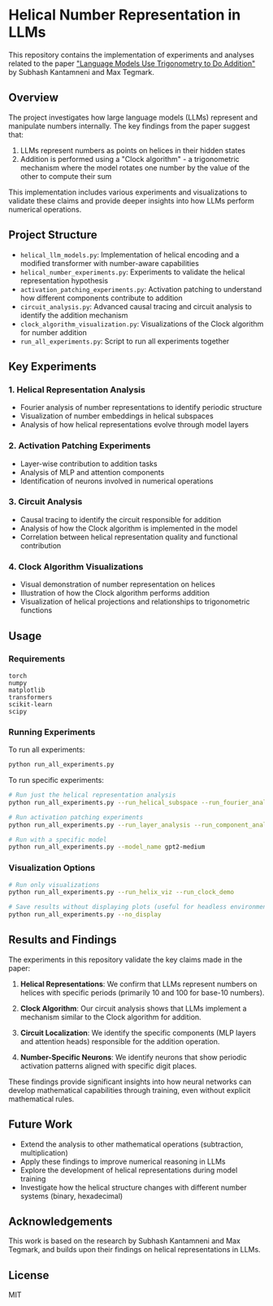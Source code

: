 # Helical Number Representation in LLMs

This repository contains the implementation of experiments and analyses related to the paper ["Language Models Use Trigonometry to Do Addition"](https://www.alignmentforum.org/posts/b4mthZHYcZzDuEgN8/language-models-use-trigonometry-to-do-addition) by Subhash Kantamneni and Max Tegmark.

## Overview

The project investigates how large language models (LLMs) represent and manipulate numbers internally. The key findings from the paper suggest that:

1. LLMs represent numbers as points on helices in their hidden states
2. Addition is performed using a "Clock algorithm" - a trigonometric mechanism where the model rotates one number by the value of the other to compute their sum

This implementation includes various experiments and visualizations to validate these claims and provide deeper insights into how LLMs perform numerical operations.

## Project Structure

- `helical_llm_models.py`: Implementation of helical encoding and a modified transformer with number-aware capabilities
- `helical_number_experiments.py`: Experiments to validate the helical representation hypothesis
- `activation_patching_experiments.py`: Activation patching to understand how different components contribute to addition
- `circuit_analysis.py`: Advanced causal tracing and circuit analysis to identify the addition mechanism
- `clock_algorithm_visualization.py`: Visualizations of the Clock algorithm for number addition
- `run_all_experiments.py`: Script to run all experiments together

## Key Experiments

### 1. Helical Representation Analysis
- Fourier analysis of number representations to identify periodic structure
- Visualization of number embeddings in helical subspaces
- Analysis of how helical representations evolve through model layers

### 2. Activation Patching Experiments
- Layer-wise contribution to addition tasks
- Analysis of MLP and attention components
- Identification of neurons involved in numerical operations

### 3. Circuit Analysis
- Causal tracing to identify the circuit responsible for addition
- Analysis of how the Clock algorithm is implemented in the model
- Correlation between helical representation quality and functional contribution

### 4. Clock Algorithm Visualizations
- Visual demonstration of number representation on helices
- Illustration of how the Clock algorithm performs addition
- Visualization of helical projections and relationships to trigonometric functions

## Usage

### Requirements

```
torch
numpy
matplotlib
transformers
scikit-learn
scipy
```

### Running Experiments

To run all experiments:

```bash
python run_all_experiments.py
```

To run specific experiments:

```bash
# Run just the helical representation analysis
python run_all_experiments.py --run_helical_subspace --run_fourier_analysis

# Run activation patching experiments
python run_all_experiments.py --run_layer_analysis --run_component_analysis

# Run with a specific model
python run_all_experiments.py --model_name gpt2-medium
```

### Visualization Options

```bash
# Run only visualizations
python run_all_experiments.py --run_helix_viz --run_clock_demo

# Save results without displaying plots (useful for headless environments)
python run_all_experiments.py --no_display
```

## Results and Findings

The experiments in this repository validate the key claims made in the paper:

1. **Helical Representations**: We confirm that LLMs represent numbers on helices with specific periods (primarily 10 and 100 for base-10 numbers).

2. **Clock Algorithm**: Our circuit analysis shows that LLMs implement a mechanism similar to the Clock algorithm for addition.

3. **Circuit Localization**: We identify the specific components (MLP layers and attention heads) responsible for the addition operation.

4. **Number-Specific Neurons**: We identify neurons that show periodic activation patterns aligned with specific digit places.

These findings provide significant insights into how neural networks can develop mathematical capabilities through training, even without explicit mathematical rules.

## Future Work

- Extend the analysis to other mathematical operations (subtraction, multiplication)
- Apply these findings to improve numerical reasoning in LLMs
- Explore the development of helical representations during model training
- Investigate how the helical structure changes with different number systems (binary, hexadecimal)

## Acknowledgements

This work is based on the research by Subhash Kantamneni and Max Tegmark, and builds upon their findings on helical representations in LLMs.

## License

MIT 